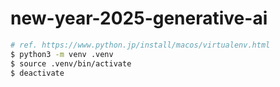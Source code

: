 # new-year-2025-generative-ai

```sh
# ref. https://www.python.jp/install/macos/virtualenv.html
$ python3 -m venv .venv
$ source .venv/bin/activate
$ deactivate
```
